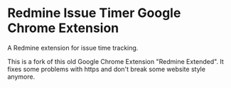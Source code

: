 Redmine Issue Timer Google Chrome Extension
===========================================

A Redmine extension for issue time tracking.

This is a fork of this old Google Chrome Extension "Redmine Extended". It fixes some problems with https and don't break some website style anymore.
